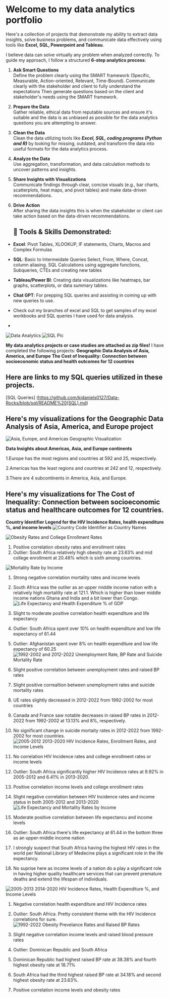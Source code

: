 # Welcome to my data analytics portfolio 

Here's a collection of projects that demonstrate my ability to extract data insights, solve business problems, and communicate data effectively using tools like **Excel, SQL, Powerpoint and Tableau**.

I believe data can solve virtually any problem when analyzed correctly. To guide my approach, I follow a structured **6-step analytics process**:

1. **Ask Smart Questions**  
   Define the problem clearly using the SMART framework (Specific, Measurable, Action-oriented, Relevant, Time-Bound). Communicate clearly with the stakeholder and client to fully understand the expectations Then generate questions based on the client and stakeholder's needs using the SMART framework. 

2. **Prepare the Data**  
   Gather reliable, ethical data from reputable sources and ensure it's suitable and the data is as unbiased as possible for the data analytics questions you are attempting to answer.

3. **Clean the Data**  
   Clean the data utilizing tools like ***Excel, SQL, coding programs (Python and R)***  by looking for missing, outdated, and transform the data into useful formats for the data analytics process.
   
5. **Analyze the Data**  
   Use aggregation, transformation, and data calculation methods to uncover patterns and insights.

6. **Share Insights with Visualizations**  
   Communicate findings through clear, concise visuals (e.g., bar charts, scatterplots, heat maps, and pivot tables) and make data-driven recommendations.

7. **Drive Action**  
   After sharing the data insights this is when the stakeholder or client can take action based on the data-driven recommendations.

   ## 🔧 Tools & Skills Demonstrated:
- **Excel**: Pivot Tables, XLOOKUP, IF statements, Charts, Macros and Complex Formulas
- **SQL**: Basic to Intermeidate Queries Select, From, Where, Concat, column aliasing. SQL Calculations using aggregate functions, Subqueries, CTEs and creating new tables 
- **Tableau/Power BI**: Creating data visualizations like heatmaps, bar graphs, scatterplots, or data summary tables.
- **Chat GPT**: For prepping SQL queries and assisting in coming up with new queries to use. 

- Check out my branches of excel and SQL to get samples of my excel workbooks and SQL queries I have used for data analysis.
- 

 ![Data Analytics](https://github.com/user-attachments/assets/4d0fdfdb-e33c-43a8-b96a-1cebadb860f3) 
 ![SQL Pic](https://github.com/user-attachments/assets/387cb6f5-60e8-49d0-ba5f-fd78a13ab398)


**My data analytics projects or case studies are attached as zip files!**
I have completed the following projects: **Geographic Data Analysis of Asia, America, and Europe** 
**The Cost of Inequality: Connection between socioeconomic status and health outcomes for 12 countries**

## Here are links to my SQL queries utilized in these projects. 
[SQL Queries] (https://github.com/kjdaniels0127/Data-Rocks/blob/sql/README%20(SQL).md) 

## Here's my visualizations for the Geographic Data Analysis of Asia, America, and Europe project 
![Asia, Europe, and Americas Geographic Visualization](https://github.com/user-attachments/assets/0080f884-cd1d-4950-b0de-eec052f8c551)

**Data Insights about Americas, Asia, and Europe continents**

1.Europe has the most regions and countries at 592 and 25, respectively.

2.Americas has the least regions and countries at 242 and 12, respectively.

3.There are 4 subcontinents in America, Asia, and Europe. 

## Here's my visualizations for The Cost of Inequality: Connection between socioeconomic status and healthcare outcomes for 12 countries.

**Country Identifier Legend for the HIV Incidence Rates, health expenditure %, and income levels**
![Country Code Identifier as Country Names](https://github.com/user-attachments/assets/6c9bce1a-5185-4b37-a63d-88312ec83d7a)


![Obesity Rates and College Enrollment Rates ](https://github.com/user-attachments/assets/fe8864e7-84c3-4439-bfea-7587a59e9987) 

1. Positive correlation obesity rates and enrollment rates
2. Outlier: South Africa relatively high obesity rate at 23.63% and mid college enrollment at 20.48% which is sixth among countries.

![Mortality Rate by Income](https://github.com/user-attachments/assets/daf48b95-834a-421e-bc13-a5f2fb326615)

1. Strong negative correlation mortality rates and income levels
2. South Africa was the outlier as an upper middle income nation with a relatively high mortalilty rate at 121.1. Which is higher than lower middle income nations Ghana and India and a bit lower than Congo. 
![Life Expectancy and Health Expenditure % of GDP ](https://github.com/user-attachments/assets/f97248cb-f1e7-4b70-94a2-11365181032a)

1. Slight to moderate positive correlation health expenditure and life expectancy
2. Outlier: South Africa spent over 10% on health expenditure and low life expectancy of 61.44
3. Outlier: Afghanistan spent over 8% on health expenditure and low life expectancy of 60.25
![1992-2002 and 2012-2022 Unemployment Rate, BP Rate and Suicide Mortality Rate](https://github.com/user-attachments/assets/be112836-b7b2-460d-af98-26b9c006eac2)

1. Slight positive correlation between unemployment rates and raised BP rates
2. Slight positive correaltion between unemployment rates and suicide mortality rates
3. UE rates slightly decreased in 2012-2022 from 1992-2002 for most countries
4. Canada and France saw notable decreases in raised BP rates in 2012-2022 from 1992-2002 at 13.13% and 8%, respectively.
5. No significant change in suicide mortaity rates in 2012-2022 from 1992-2002 for most countries.
![2005-2012   2013-2020 HIV Incidence Rates, Enrollment Rates, and Income Levels](https://github.com/user-attachments/assets/91b2fa15-c2e7-41ac-ba86-b941d3b22427)

1. No correlation HIV Incidence rates and college enrollment rates or income levels
2. Outlier: South Africa significantly higher HIV Incidence rates at 9.92% in 2005-2012 and 6.41% in 2013-2020.
3. Positive correlation income levels and college enrollment rates
4. Slight negative correlation between HIV Incidence rates and income status in both 2005-2012 and 2013-2020
![Life Expectancy and Mortality Rates by Income](https://github.com/user-attachments/assets/748235d0-4a51-40c6-b5c2-8a420ee804df)

1. Moderate positive correlation between life expectancu and income levels
2. Outlier: South Africa there's life expectancy at 61.44 in the bottom three as an upper-middle income nation
3. I strongly suspect that South Africa having the highest HIV rates in the world per National Library of Medecine plays a significant role in the life expectancy.
4. No suprise here as income levels of a nation do a play a significant role in having higher quality healthcare services that can prevent premature deaths and extend the lifespan of individuals.
   
![2005-2013   2014-2020 HIV Incidence Rates, Health Expenditure %, and Income Levels](https://github.com/user-attachments/assets/c06fd068-515e-4f92-a6ed-2e8748439b8a)

1. Negative correlation health expenditure and HIV Incidence rates
2. Outlier: South Africa. Pretty consistent theme with the HIV Incidence correlations for sure. 
![1992-2022 Obesity Prevelance Rates and Raised BP Rates ](https://github.com/user-attachments/assets/3c3e60f3-1fd2-4509-8f8b-033d830cd6d0)

1. Slight negative correlation income levels and raised blood pressure rates
2. Outlier: Dominican Republic and South Africa
3. Dominican Republic had highest raised BP rate at 38.38% and fourth highest obesity rate at 18.71%
4. South Africa had the third highest raised BP rate at 34.18% and second highest obesity rate at 23.63%.
5. Positive correlation income levels and obesity rates













